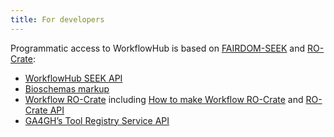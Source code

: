 ```yaml
---
title: For developers
---
```


Programmatic access to WorkflowHub is based on [FAIRDOM-SEEK](https://seek4science.org/) and [RO-Crate](https://www.researchobject.org/ro-crate/):

* [WorkflowHub SEEK API](https://workflowhub.eu/api)
* [Bioschemas markup](bioschemas/)
* [Workflow RO-Crate](Workflow-RO-Crate) including [How to make Workflow RO-Crate](how-to-make-a-workflow-ro-crate/) and [RO-Crate API](ro-crate-api/)
* [GA4GH’s Tool Registry Service API](trs/)
